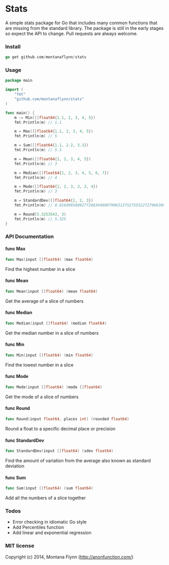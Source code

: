 # Stats

A simple stats package for Go that includes many common functions that are missing from the standard library. The package is still in the early stages so expect the API to change. Pull requests are always welcome.

### Install

```go
go get github.com/montanaflynn/stats
```

### Usage

```go
package main

import (
    "fmt"
    "github.com/montanaflynn/stats"
)

func main() {
    m := Min([]float64{1.1, 2, 3, 4, 5})
    fmt.Println(m) // 1.1

    m = Max([]float64{1.1, 2, 3, 4, 5})
    fmt.Println(m) // 5

    m = Sum([]float64{1.1, 2.2, 3.3})
    fmt.Println(m) // 5.5

    m = Mean([]float64{1, 2, 3, 4, 5})
    fmt.Println(m) // 3

    m = Median([]float64{1, 2, 3, 4, 5, 6, 7})
    fmt.Println(m) // 4

    m = Mode([]float64{1, 2, 3, 3, 3, 4})
    fmt.Println(m) // 3

    m = StandardDev([]float64{1, 2, 3})
    fmt.Println(m) // 0.8164965809277260344600790631375275552272796630859375

    m = Round(5.3253543, 3)
    fmt.Println(m) // 5.325
}

```

### API Documentation

#### func  Max

```go
func Max(input []float64) (max float64)
```
Find the highest number in a slice

#### func  Mean

```go
func Mean(input []float64) (mean float64)
```
Get the average of a slice of numbers

#### func  Median

```go
func Median(input []float64) (median float64)
```
Get the median number in a slice of numbers

#### func  Min

```go
func Min(input []float64) (min float64)
```
Find the lowest number in a slice

#### func  Mode

```go
func Mode(input []float64) (mode []float64)
```
Get the mode of a slice of numbers

#### func  Round

```go
func Round(input float64, places int) (rounded float64)
```
Round a float to a specific decimal place or precision

#### func  StandardDev

```go
func StandardDev(input []float64) (sdev float64)
```
Find the amount of variation from the average also known as standard deviation

#### func  Sum

```go
func Sum(input []float64) (sum float64)
```
Add all the numbers of a slice together

### Todos

- Error checking in idiomatic Go style
- Add Percentiles function
- Add linear and exponential regression 

### MIT license

Copyright (c) 2014, Montana Flynn (http://anonfunction.com/)